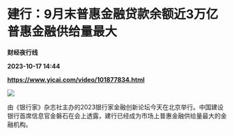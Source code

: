 # 建行：9月末普惠金融贷款余额近3万亿 普惠金融供给量最大
**财经夜行线**

**2023-10-17 14:44**

**https://www.yicai.com/video/101877834.html**

![](http://imgcdn.yicai.com/vms-new/2023/10/dd062cc8-4864-4d98-bf04-0561e31e1b5b_0SCK.jpg) 

由《银行家》杂志社主办的2023银行家金融创新论坛今天在北京举行。中国建设银行首席信息官金磐石在会上透露，建行已经成为市场上普惠金融供给量最大的金融机构。